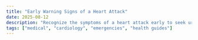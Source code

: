 ```yaml
---
title: "Early Warning Signs of a Heart Attack"
date: 2025-08-12
description: "Recognize the symptoms of a heart attack early to seek urgent medical care."
tags: ["medical", "cardiology", "emergencies", "health guides"]
---
```

